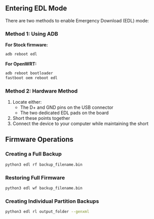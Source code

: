 
## Entering EDL Mode

There are two methods to enable Emergency Download (EDL) mode:

### Method 1: Using ADB

**For Stock firmware:**

```bash
adb reboot edl
```

**For OpenWRT:**

```bash
adb reboot bootloader
fastboot oem reboot edl
```

### Method 2: Hardware Method

1. Locate either:
   - The D+ and GND pins on the USB connector
   - The two dedicated EDL pads on the board
2. Short these points together
3. Connect the device to your computer while maintaining the short

## Firmware Operations

### Creating a Full Backup

```bash
python3 edl rf backup_filename.bin
```

### Restoring Full Firmware

```bash
python3 edl wf backup_filename.bin
```

### Creating Individual Partition Backups

```bash
python3 edl rl output_folder --genxml
```
